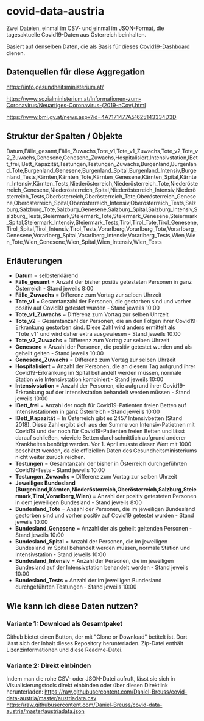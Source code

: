 # covid-data-austria
Zwei Dateien, einmal im CSV- und einmal im JSON-Format, die tagesaktuelle Covid19-Daten aus Österreich beinhalten.

Basiert auf denselben Daten, die als Basis für dieses [Covid19-Dashboard](https://covid19.danielbreuss.com/) dienen.

## Datenquellen für diese Aggregation
https://info.gesundheitsministerium.at/

https://www.sozialministerium.at/Informationen-zum-Coronavirus/Neuartiges-Coronavirus-(2019-nCov).html

https://www.bmi.gv.at/news.aspx?id=4A7171477A51625143334D3D



## Struktur der Spalten / Objekte
Datum,Fälle_gesamt,Fälle_Zuwachs,Tote_v1,Tote_v1_Zuwachs,Tote_v2,Tote_v2_Zuwachs,Genesene,Genesene_Zuwachs,Hospitalisiert,Intensivstation,IBett_frei,IBett_Kapazität,Testungen,Testungen_Zuwachs,Burgenland,Burgenland_Tote,Burgenland_Genesene,Burgenland_Spital,Burgenland_Intensiv,Burgenland_Tests,Kärnten,Kärnten_Tote,Kärnten_Genesene,Kärnten_Spital,Kärnten_Intensiv,Kärnten_Tests,Niederösterreich,Niederösterreich_Tote,Niederösterreich_Genesene,Niederösterreich_Spital,Niederösterreich_Intensiv,Niederösterreich_Tests,Oberösterreich,Oberösterreich_Tote,Oberösterreich_Genesene,Oberösterreich_Spital,Oberösterreich_Intensiv,Oberösterreich_Tests,Salzburg,Salzburg_Tote,Salzburg_Genesene,Salzburg_Spital,Salzburg_Intensiv,Salzburg_Tests,Steiermark,Steiermark_Tote,Steiermark_Genesene,Steiermark_Spital,Steiermark_Intensiv,Steiermark_Tests,Tirol,Tirol_Tote,Tirol_Genesene,Tirol_Spital,Tirol_Intensiv,Tirol_Tests,Vorarlberg,Vorarlberg_Tote,Vorarlberg_Genesene,Vorarlberg_Spital,Vorarlberg_Intensiv,Vorarlberg_Tests,Wien,Wien_Tote,Wien_Genesene,Wien_Spital,Wien_Intensiv,Wien_Tests

## Erläuterungen
- **Datum** = selbsterklärend
- **Fälle_gesamt** = Anzahl der bisher positiv getesteten Personen in ganz Österreich - Stand jeweils 8:00
- **Fälle_Zuwachs** = Differenz zum Vortag zur selben Uhrzeit
- **Tote_v1** = Gesamtanzahl der Personen, die gestorben sind und vorher positiv auf Covid19 getestet wurden - Stand jeweils 10:00
- **Tote_v1_Zuwachs** = Differenz zum Vortag zur selben Uhrzeit
- **Tote_v2** = Gesamtanzahl der Personen, die an den Folgen ihrer Covid19-Erkrankung gestorben sind. Diese Zahl wird anders ermittelt als "Tote_v1" und wird daher extra ausgewiesen - Stand jeweils 10:00
- **Tote_v2_Zuwachs** = Differenz zum Vortag zur selben Uhrzeit
- **Genesene** = Anzahl der Personen, die positiv getestet wurden und als geheilt gelten - Stand jeweils 10:00
- **Genesene_Zuwachs** = Differenz zum Vortag zur selben Uhrzeit
- **Hospitalisiert** = Anzahl der Personen, die an diesem Tag aufgrund ihrer Covid19-Erkrankung im Spital behandelt werden müssen, normale Station wie Intensivstation kombiniert - Stand jeweils 10:00
- **Intensivstation** = Anzahl der Personen, die aufgrund ihrer Covid19-Erkrankung auf der Intensivstation behandelt werden müssen - Stand jeweils 10:00
- **IBett_frei** =  Anzahl der noch für Covid19-Patienten freien Betten auf Intensivstationen in ganz Österreich - Stand jeweils 10:00
- **IBett_Kapazität** = In Österreich gibt es 2457 Intensivbetten (Stand 2018). Diese Zahl ergibt sich aus der Summe von Intensiv-Patietnen mit Covid19 und der noch für Covid19-Patienten freien Betten und lässt darauf schließen, wieviele Betten durchschnittlich aufgrund anderer Krankheiten benötigt werden. Vor 1. April musste dieser Wert mit 1000 beschätzt werden, da die offiziellen Daten des Gesundheitsministeriums nicht weiter zurück reichen.
- **Testungen** =  Gesamtanzahl der bisher in Österreich durchgeführten Covid19-Tests - Stand jeweils 10:00
- **Testungen_Zuwachs** = Differenz zum Vortag zur selben Uhrzeit
- **Jeweiliges Bundesland (Burgenland,Kärnten,Niederösterreich,Oberösterreich,Salzburg,Steiermark,Tirol,Vorarlberg,Wien)** = Anzahl der positiv getesteten Personen in dem jeweiligen Bundesland - Stand jeweils 8:00
- **Bundesland_Tote** = Anzahl der Personen, die im jeweiligen Bundesland gestorben sind und vorher positiv auf Covid19 getestet wurden - Stand jeweils 10:00
- **Bundesland_Genesene** = Anzahl der als geheilt geltenden Personen - Stand jeweils 10:00
- **Bundesland_Spital** = Anzahl der Personen, die im jeweiligen Bundesland im Spital behandelt werden müssen, normale Station und Intensivstation - Stand jeweils 10:00
- **Bundesland_Intensiv** = Anzahl der Personen, die im jeweiligen Bundesland auf der Intensivstation behandelt werden - Stand jeweils 10:00
- **Bundesland_Tests** = Anzahl der im jeweiligen Bundesland durchgeführten Testungen - Stand jeweils 10:00

## Wie kann ich diese Daten nutzen?
### Variante 1: Download als Gesamtpaket
Github bietet einen Button, der mit "Clone or Download" betitelt ist. Dort lässt sich der Inhalt dieses Repository herunterladen.
Zip-Datei enthält Lizenzinformationen und diese Readme-Datei.

### Variante 2: Direkt einbinden
Indem man die rohe CSV- oder JSON-Datei aufruft, lässt sie sich in Visualisierungstools direkt einbinden oder über diesen Direktlink herunterladen:
https://raw.githubusercontent.com/Daniel-Breuss/covid-data-austria/master/austriadata.csv
https://raw.githubusercontent.com/Daniel-Breuss/covid-data-austria/master/austriadata.json
